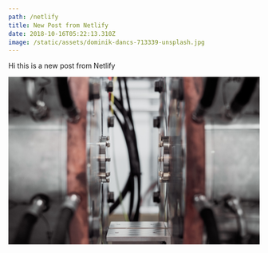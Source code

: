 ```yaml
---
path: /netlify
title: New Post from Netlify
date: 2018-10-16T05:22:13.310Z
image: /static/assets/dominik-dancs-713339-unsplash.jpg
---
```

Hi this is a new post from Netlify



![machine works](/static/assets/samuel-zeller-118178-unsplash.jpg)
